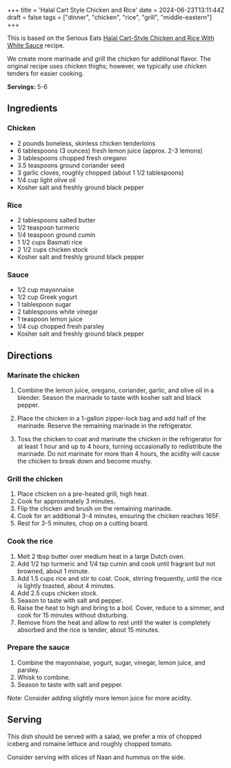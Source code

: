 +++
title = 'Halal Cart Style Chicken and Rice'
date = 2024-06-23T13:11:44Z
draft = false
tags = ["dinner", "chicken", "rice", "grill", "middle-eastern"]
+++

This is based on the Serious Eats [Halal Cart-Style Chicken and Rice With White Sauce](https://www.seriouseats.com/serious-eats-halal-cart-style-chicken-and-rice-white-sauce-recipe)
recipe.

We create more marinade and grill the chicken for additional flavor. The original recipe uses
chicken thighs; however, we typically use chicken tenders for easier cooking.

**Servings:** 5-6

## Ingredients

### Chicken

*  2 pounds boneless, skinless chicken tenderloins
*  6 tablespoons (3 ounces) fresh lemon juice (approx. 2-3 lemons)
*  3 tablespoons chopped fresh oregano
*  3.5 teaspoons ground coriander seed
*  3 garlic cloves, roughly chopped (about 1 1/2 tablespoons)
*  1/4 cup light olive oil
*  Kosher salt and freshly ground black pepper

### Rice

*  2 tablespoons salted butter
*  1/2 teaspoon turmeric
*  1/4 teaspoon ground cumin
*  1 1/2 cups Basmati rice
*  2 1/2 cups chicken stock
*  Kosher salt and freshly ground black pepper

### Sauce

*  1/2 cup mayonnaise
*  1/2 cup Greek yogurt
*  1 tablespoon sugar
*  2 tablespoons white vinegar
*  1 teaspoon lemon juice
*  1/4 cup chopped fresh parsley
*  Kosher salt and freshly ground black pepper

## Directions

### Marinate the chicken

1.  Combine the lemon juice, oregano, coriander, garlic, and olive oil in a blender. Season the
    marinade to taste with kosher salt and black pepper.

2.  Place the chicken in a 1-gallon zipper-lock bag and add half of the marinade. Reserve the
    remaining marinade in the refrigerator.

3.  Toss the chicken to coat and marinate the chicken in the refrigerator for at least 1 hour and
    up to 4 hours, turning occasionally to redistribute the marinade. Do not marinate for more than
    4 hours, the acidity will cause the chicken to break down and become mushy.

###  Grill the chicken

1.  Place chicken on a pre-heated grill, high heat.
1.  Cook for approximately 3 minutes.
1.  Flip the chicken and brush on the remaining marinade. 
1.  Cook for an additional 3-4 minutes, ensuring the chicken reaches 165F.
1.  Rest for 3-5 minutes, chop on a cutting board. 

###  Cook the rice

1.  Melt 2 tbsp butter over medium heat in a large Dutch oven. 
1.  Add 1/2 tsp turmeric and 1/4 tsp cumin and cook until fragrant but not browned, about 1 minute.
1.  Add 1.5 cups rice and stir to coat. Cook, stirring frequently, until the rice is lightly toasted, about 4 minutes.
1.  Add 2.5 cups chicken stock.
1.  Season to taste with salt and pepper.
1.  Raise the heat to high and bring to a boil. Cover, reduce to a simmer, and cook for 15 minutes without disturbing.
1.  Remove from the heat and allow to rest until the water is completely absorbed and the rice is tender, about 15 minutes.

### Prepare the sauce

1.  Combine the mayonnaise, yogurt, sugar, vinegar, lemon juice, and parsley.
1.  Whisk to combine. 
1.  Season to taste with salt and pepper.

Note: Consider adding slightly more lemon juice for more acidity. 

## Serving

This dish should be served with a salad, we prefer a mix of chopped iceberg and romaine lettuce and
roughly chopped tomato.

Consider serving with slices of Naan and hummus on the side.
 

